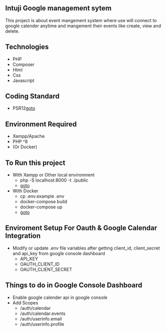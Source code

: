 ## Intuji Google management sytem
This project is about event mangement system where use will connect to google calender anytime and mangement their events like create, view and delete.

## Technologies
- PHP
- Composer
- Html
- Css
- Javascript

## Coding Standard
- PSR12[goto](https://www.php-fig.org/psr/psr-12/)

## Environment Required
- Xampp/Apache
- PHP ^8
- (Or Docker)

## To Run this project
- With Xampp or Other local environment
    - php -S localhost:8000 -t ./public
    - [goto](http://localhost:8000)
- With Docker
    - cp .env.example .env
    - docker-compose build
    - docker-compose up
    - [goto](http://localhost:8088)

## Enviroment Setup For Oauth & Google Calendar Integration
 - Modify or update .env file variables after getting client_id, client_secret and api_key from google console dashboard
    - API_KEY
    - OAUTH_CLIENT_ID
    - OAUTH_CLIENT_SECRET

## Things to do in Google Console Dashboard
- Enable google calender api in google console 
- Add Scopes
    - /auth/calendar
    - /auth/calendar.events
    - /auth/userinfo.email
    - /auth/userinfo.profile